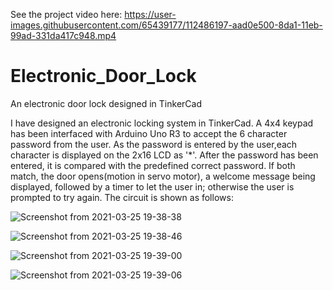 See the project video here:
https://user-images.githubusercontent.com/65439177/112486197-aad0e500-8da1-11eb-99ad-331da417c948.mp4

# Electronic_Door_Lock
An electronic door lock designed in TinkerCad

I have designed an electronic locking system in TinkerCad. A 4x4 keypad has been interfaced with Arduino Uno R3 to accept the 6 character password from the user. As the password is entered by the user,each character is displayed on the 2x16 LCD as '*'. After the password has been entered, it is compared with the predefined correct password. If both match, the door opens(motion in servo motor), a welcome message being displayed, followed by a timer to let the user in; otherwise the user is prompted to try again.
The circuit is shown as follows:


![Screenshot from 2021-03-25 19-38-38](https://user-images.githubusercontent.com/65439177/112487648-e7511080-8da2-11eb-9213-234c1610029e.png)



![Screenshot from 2021-03-25 19-38-46](https://user-images.githubusercontent.com/65439177/112487759-fd5ed100-8da2-11eb-8006-cafa39894cdc.png)



![Screenshot from 2021-03-25 19-39-00](https://user-images.githubusercontent.com/65439177/112487794-0485df00-8da3-11eb-8fe9-a0f23f7b2e04.png)



![Screenshot from 2021-03-25 19-39-06](https://user-images.githubusercontent.com/65439177/112487834-0cde1a00-8da3-11eb-9bde-1e97fcc0eb44.png)
